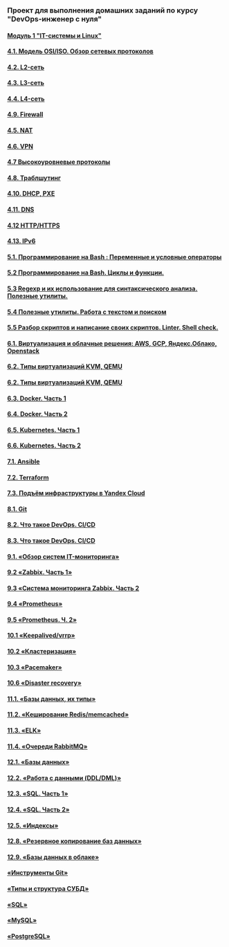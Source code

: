 ### Проект для выполнения домашних заданий по курсу "DevOps-инженер с нуля"

#### [Модуль 1 "IT-системы и Linux"](/Module1 "README.MD")

#### [4.1. Модель OSI/ISO. Обзор сетевых протоколов](/lesson1 "readme.md")
#### [4.2. L2-сеть](/lesson2 "readme.md")
#### [4.3. L3-сеть](/lesson3 "readme.md")
#### [4.4. L4-сеть](/lesson4 "readme.md")
#### [4.9. Firewall](/lesson5 "readme.md")
#### [4.5. NAT](/lesson6 "readme.md")
#### [4.6. VPN](/lesson7 "readme.md")
#### [4.7 Высокоуровневые протоколы](/lesson8 "readme.md")
#### [4.8. Траблшутинг](/lesson9 "readme.md")
#### [4.10. DHCP, PXE](/lesson10 "readme.md")
#### [4.11. DNS](/lesson11 "readme.md")
#### [4.12 HTTP/HTTPS](/lesson12 "readme.md")
#### [4.13. IPv6](/lesson13 "readme.md")
#### [5.1. Программирование на Bash : Переменные и условные операторы](/lesson14 "readme.md")
#### [5.2 Программирование на Bash. Циклы и функции.](/lesson15 "readme.md")
#### [5.3 Regexp и их использование для синтаксического анализа. Полезные утилиты.](/Lesson16 "readme.md")
#### [5.4 Полезные утилиты. Работа с текстом и поиском](/lesson17 "readme.md")
#### [5.5 Разбор скриптов и написание своих скриптов. Linter. Shell check.](/lesson18 "readme.md")

#### [6.1. Виртуализация и облачные решения: AWS, GCP, Яндекс.Облако, Openstack](/lesson6_1  "readme.md")
#### [6.2. Типы виртуализаций KVM, QEMU](/lesson6_2  "readme.md")
#### [6.2. Типы виртуализаций KVM, QEMU](/lesson6_2  "readme.md")
#### [6.3. Docker. Часть 1](/lesson6_3  "readme.md")
#### [6.4. Docker. Часть 2](/lesson6_4  "readme.md")
#### [6.5. Kubernetes. Часть 1](/lesson6_5  "readme.md")
#### [6.6. Kubernetes. Часть 2](/lesson6_6  "readme.md")

#### [7.1. Ansible](/lesson7_1  "readme.md")
#### [7.2. Terraform](/lesson7_2  "readme.md")
#### [7.3. Подъём инфраструктуры в Yandex Cloud](/lesson7_3  "readme.md")

#### [8.1. Git](/lesson8_1  "readme.md")
#### [8.2. Что такое DevOps. СI/СD](/lesson8_2  "readme.md")
#### [8.3. Что такое DevOps. СI/СD](/lesson8_3  "readme.md")

#### [9.1. «Обзор систем IT-мониторинга»](/lesson9_1  "readme.md")
#### [9.2 «Zabbix. Часть 1»](/lesson9_2  "readme.md")
#### [9.3 «Система мониторинга Zabbix. Часть 2](/lesson9_3  "readme.md")
#### [9.4 «Prometheus»](/lesson9_4  "readme.md")
#### [9.5 «Prometheus. Ч. 2»](/lesson9_5  "readme.md")

#### [10.1 «Keepalived/vrrp»](/lesson10_1  "readme.md")
#### [10.2 «Кластеризация»](/lesson10_2  "readme.md")
#### [10.3 «Pacemaker»](/lesson10_3  "readme.md")
#### [10.6 «Disaster recovery»](/lesson10_6  "readme.md")

#### [11.1. «Базы данных, их типы»](/lesson11_1  "readme.md")
#### [11.2. «Кеширование Redis/memcached»](/lesson11_2  "readme.md")
#### [11.3. «ELK»](/lesson11_3  "readme.md")
#### [11.4. «Очереди RabbitMQ»](/lesson11_4  "readme.md")

#### [12.1. «Базы данных»](/lesson12_1  "readme.md")
#### [12.2. «Работа с данными (DDL/DML)»](/lesson12_2  "readme.md")
#### [12.3. «SQL. Часть 1»](/lesson12_3  "readme.md")
#### [12.4. «SQL. Часть 2»](/lesson12_4  "readme.md")
#### [12.5. «Индексы»](/lesson12_5  "readme.md")

#### [12.8. «Резервное копирование баз данных»](/lesson12_8  "readme.md")
#### [12.9. «Базы данных в облаке»](/lesson12_9  "readme.md")

#### [«Инструменты Git»](/lesson02_04  "readme.md")

#### [«Типы и структура СУБД»](/lesson06_01  "readme.md")
#### [«SQL»](/lesson06_03  "readme.md")
#### [«MySQL»](/lesson06_04  "readme.md")
#### [«PostgreSQL»](/lesson06_05  "readme.md")


